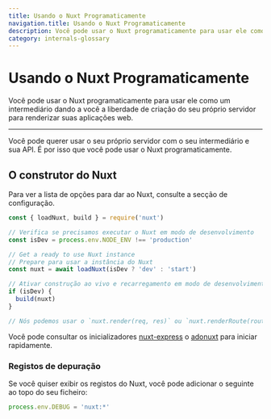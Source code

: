 ```yaml
---
title: Usando o Nuxt Programaticamente
navigation.title: Usando o Nuxt Programaticamente
description: Você pode usar o Nuxt programaticamente para usar ele como um intermediário dando a você a liberdade de criação do seu próprio servidor para renderizar suas aplicações web.
category: internals-glossary
---
```

# Usando o Nuxt Programaticamente

Você pode usar o Nuxt programaticamente para usar ele como um intermediário dando a você a liberdade de criação do seu próprio servidor para renderizar suas aplicações web.

---

Você pode querer usar o seu próprio servidor com o seu intermediário e sua API. É por isso que você pode usar o Nuxt programaticamente.

## O construtor do Nuxt

Para ver a lista de opções para dar ao Nuxt, consulte a secção de configuração.

```js
const { loadNuxt, build } = require('nuxt')

// Verifica se precisamos executar o Nuxt em modo de desenvolvimento
const isDev = process.env.NODE_ENV !== 'production'

// Get a ready to use Nuxt instance
// Prepare para usar a instância do Nuxt
const nuxt = await loadNuxt(isDev ? 'dev' : 'start')

// Ativar construção ao vivo e recarregamento em modo de desenvolvimento
if (isDev) {
  build(nuxt)
}

// Nós podemos usar o `nuxt.render(req, res)` ou `nuxt.renderRoute(route, context)`
```

Você pode consultar os inicializadores [nuxt-express](https://github.com/nuxt/express) o [adonuxt](https://github.com/nuxt/adonuxt) para iniciar rapidamente.

### Registos de depuração

Se você quiser exibir os registos do Nuxt, você pode adicionar o seguinte ao topo do seu ficheiro:

```js
process.env.DEBUG = 'nuxt:*'
```
